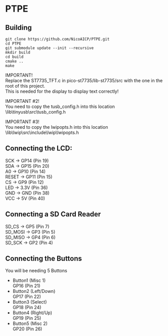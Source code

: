 # PTPE
## Building

    git clone https://github.com/NicoAICP/PTPE.git
    cd PTPE
    git submodule update --init --recursive
    mkdir build
    cd build
    cmake ..
    make

IMPORTANT!  
Replace the ST7735_TFT.c in pico-st7735/lib-st7735/src with the one in the root of this project.  
This is needed for the display to display text correctly!

IMPORTANT #2!  
You need to copy the tusb_config.h into this location <pico-sdk-location>\lib\tinyusb\src\tusb_config.h

IMPORTANT #3!  
You need to copy the lwipopts.h into this location <pico-sd-location>\lib\lwip\src\include\lwip\lwipopts.h  


## Connecting the LCD:
SCK -> GP14 (Pin 19)  
SDA -> GP15 (Pin 20)  
A0 -> GP10 (Pin 14)  
RESET -> GP11 (Pin 15)  
CS -> GP9 (Pin 12)  
LED -> 3.3V (Pin 36)  
GND -> GND (Pin 38)  
VCC -> 5V (Pin 40)

## Connecting a SD Card Reader
SD_CS -> GP5 (Pin 7)  
SD_MOSI -> GP3 (Pin 5)  
SD_MISO -> GP4 (Pin 6)  
SD_SCK -> GP2 (Pin 4)  
  
## Connecting the Buttons  
You will be needing 5 Buttons  
- Button1 (Misc 1)  
GP16 (Pin 21)  
- Button2 (Left/Down)  
GP17 (Pin 22)  
- Button3 (Select)  
GP18 (Pin 24)  
- Button4 (Right/Up)  
GP19 (Pin 25)  
- Button5 (Misc 2)  
GP20 (Pin 26)
